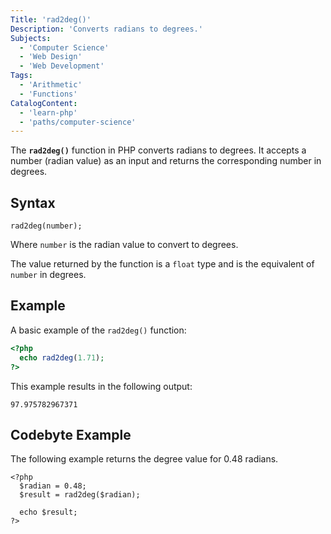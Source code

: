 ```yaml
---
Title: 'rad2deg()'
Description: 'Converts radians to degrees.'
Subjects: 
  - 'Computer Science'
  - 'Web Design'
  - 'Web Development'
Tags: 
  - 'Arithmetic'
  - 'Functions'
CatalogContent: 
  - 'learn-php'
  - 'paths/computer-science'
---
```


The **`rad2deg()`** function in PHP converts radians to degrees. It accepts a number (radian value) as an input and returns the corresponding number in degrees.

## Syntax
```psuedo
rad2deg(number);
```
Where `number` is the radian value to convert to degrees.

The value returned by the function is a `float` type and is the equivalent of `number` in degrees.

## Example
A basic example of the `rad2deg()` function:

```php
<?php
  echo rad2deg(1.71);
?>
```

This example results in the following output:
```shell
97.975782967371
```

## Codebyte Example
The following example returns the degree value for 0.48 radians.

```codebyte/php
<?php
  $radian = 0.48;
  $result = rad2deg($radian);

  echo $result;
?>
```